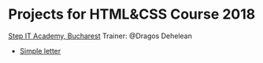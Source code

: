 # Projects for HTML&CSS Course 2018
[Step IT Academy, Bucharest](https://itstep.ro/)
Trainer: @Dragos Dehelean
* [Simple letter](https://dragosdehelean.github.io/HTML_CSS-projects/Modul2.1/letter.html)
